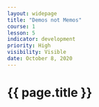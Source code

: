 ```yaml
---
layout: widepage
title: "Demos not Memos"
course: 1
lesson: 5
indicator: development
priority: High
visibility: Visible
date: October 8, 2020
---
```


# {{ page.title }}


